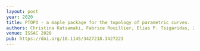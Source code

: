 ```yaml
---
layout: post
year: 2020
title: PTOPO - a maple package for the topology of parametric curves.
authors: Christina Katsamaki, Fabrice Rouillier, Elias P. Tsigaridas, Zafeirakis Zafeirakopoulos
venue: ISSAC 2020
pub: https://doi.org/10.1145/3427218.3427223
---
```

